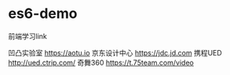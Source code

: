 # es6-demo

前端学习link

凹凸实验室 https://aotu.io
京东设计中心  https://jdc.jd.com
携程UED http://ued.ctrip.com/
奇舞360 https://t.75team.com/video
